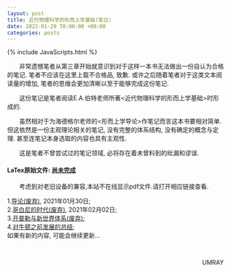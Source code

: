 ```yaml
---
layout: post
title: 近代物理科学的形而上学基础(笔记)
date: 2022-01-29 T0:00:00 +08:00
categories: posts
---
```


{% include JavaScripts.html %}

&emsp;&emsp;非常遗憾笔者从第三章开始就意识到对于这样一本书无法做出一份自认为合格的笔记. 笔者不应该在这里上载不合格品, 致歉. 或许之后随着笔者对于这类文本阅读量的增加, 笔者的思维会更加清晰以至于能够完成这份笔记.  

&emsp;&emsp;这份笔记是笔者阅读E.A.伯特老师所著<近代物理科学的形而上学基础>时形成的.  

&emsp;&emsp;虽然相对于为海德格尔老师的<形而上学导论>作笔记而言这本书要相对简单. 但这依然是一份主观理论相关的笔记, 没有完整的体系结构, 没有确定的概念与定理. 甚至连笔记本身选取的内容也具有主观性.  

&emsp;&emsp;这是笔者不曾尝试过的笔记领域, 必将存在着未曾料到的纰漏和谬误.  


#### LaTex原始文件: [尚未完成](https://music.163.com/#/playlist?id=7077611946 "听听歌按钮") ####  

&emsp;&emsp;考虑到对老旧设备的兼容,本站不在线显示pdf文件.请打开相应链接查看.  


1.[导论(废弃)](/include/MFMPS/1.导论.pdf), 2021年01月30日;  
2.[哥白尼的时代(废弃)](/include/MFMPS/2.哥白尼的时代.pdf), 2021年02月02日;  
3.[开普勒与新世界体系(废弃)](/include/MFMPS/3.开普勒与新世界体系.pdf);  
4.[对牛顿之前发展的总结](/include/MFMPS/4.对牛顿之前发展的总结.pdf);  
如果有新的内容, 可能会继续更新...  

&emsp;&emsp;
<p align="right">UMRAY</p>
